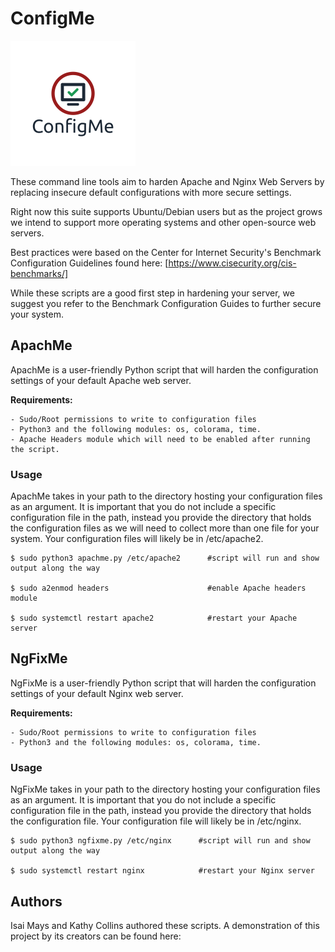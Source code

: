 # ConfigMe

![plot](ConfigMe-logo.png)

These command line tools aim to harden Apache and Nginx Web Servers by replacing insecure default configurations with more secure settings. 

Right now this suite supports Ubuntu/Debian users but as the project grows we intend to support more operating systems and other open-source web servers. 

Best practices were based on the Center for Internet Security's Benchmark Configuration Guidelines found here: [https://www.cisecurity.org/cis-benchmarks/]    

While these scripts are a good first step in hardening your server, we suggest you refer to the Benchmark Configuration Guides to further secure your system. 

## ApachMe

ApachMe is a user-friendly Python script that will harden the configuration settings of your default Apache web server. 

**Requirements:** 
    
    - Sudo/Root permissions to write to configuration files
    - Python3 and the following modules: os, colorama, time. 
    - Apache Headers module which will need to be enabled after running the script.

### **Usage** 

ApachMe takes in your path to the directory hosting your configuration files as an argument. It is important that you do not include a specific configuration file in the path, instead you provide the directory that holds the configuration files as we will need to collect more than one file for your system. Your configuration files will likely be in /etc/apache2.

    $ sudo python3 apachme.py /etc/apache2      #script will run and show output along the way
    
    $ sudo a2enmod headers                      #enable Apache headers module
    
    $ sudo systemctl restart apache2            #restart your Apache server

## NgFixMe

NgFixMe is a user-friendly Python script that will harden the configuration settings of your default Nginx web server. 

**Requirements:** 
    
    - Sudo/Root permissions to write to configuration files
    - Python3 and the following modules: os, colorama, time. 

### **Usage** 

NgFixMe takes in your path to the directory hosting your configuration files as an argument. It is important that you do not include a specific configuration file in the path, instead you provide the directory that holds the configuration file. Your configuration file will likely be in /etc/nginx.

    $ sudo python3 ngfixme.py /etc/nginx      #script will run and show output along the way
     
    $ sudo systemctl restart nginx            #restart your Nginx server


## Authors

Isai Mays and Kathy Collins authored these scripts. 
A demonstration of this project by its creators can be found here:
